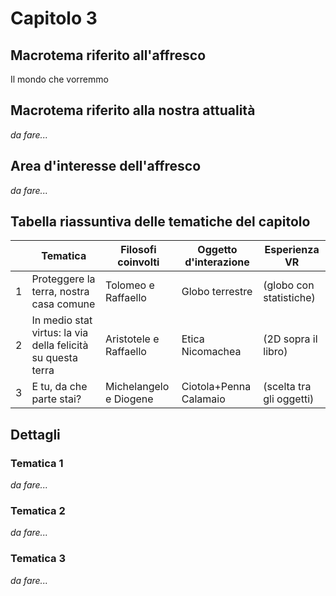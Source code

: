 # Capitolo 3

## Macrotema riferito all'affresco

Il mondo che vorremmo

## Macrotema riferito alla nostra attualità

_da fare..._

## Area d'interesse dell'affresco

_da fare..._

## Tabella riassuntiva delle tematiche del capitolo

|   | **Tematica**                          | **Filosofi coinvolti** | **Oggetto d'interazione** | **Esperienza VR** |
|---|---------------------------------------|------------------------|---------------------------|-------------------|
| 1 |Proteggere la terra, nostra casa comune|Tolomeo e Raffaello|Globo terrestre|(globo con statistiche)|
| 2 |In medio stat virtus: la via della felicità su questa terra|Aristotele e Raffaello|Etica Nicomachea|(2D sopra il libro)|
| 3 |E tu, da che parte stai?|Michelangelo e Diogene|Ciotola+Penna Calamaio|(scelta tra gli oggetti)|

## Dettagli

### Tematica 1

_da fare..._

### Tematica 2

_da fare..._

### Tematica 3

_da fare..._
